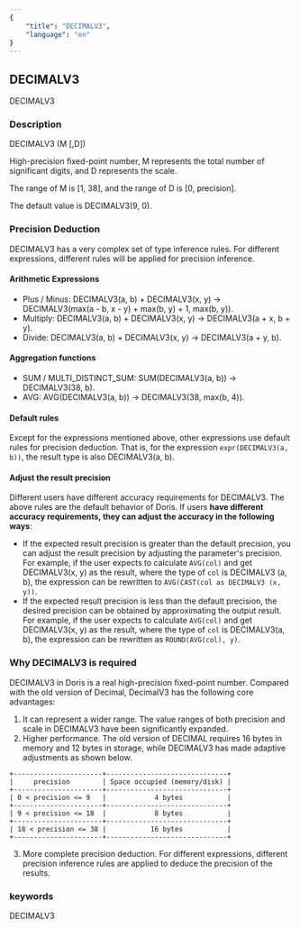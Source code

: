 ```yaml
---
{
    "title": "DECIMALV3",
    "language": "en"
}
---
```


<!-- 
Licensed to the Apache Software Foundation (ASF) under one
or more contributor license agreements.  See the NOTICE file
distributed with this work for additional information
regarding copyright ownership.  The ASF licenses this file
to you under the Apache License, Version 2.0 (the
"License"); you may not use this file except in compliance
with the License.  You may obtain a copy of the License at

  http://www.apache.org/licenses/LICENSE-2.0

Unless required by applicable law or agreed to in writing,
software distributed under the License is distributed on an
"AS IS" BASIS, WITHOUT WARRANTIES OR CONDITIONS OF ANY
KIND, either express or implied.  See the License for the
specific language governing permissions and limitations
under the License.
-->

## DECIMALV3

<version since="1.2.1">

DECIMALV3

</version>

### Description
DECIMALV3 (M [,D])

High-precision fixed-point number, M represents the total number of significant digits, and D represents the scale.

The range of M is [1, 38], and the range of D is [0, precision].

The default value is DECIMALV3(9, 0).

### Precision Deduction

DECIMALV3 has a very complex set of type inference rules. For different expressions, different rules will be applied for precision inference.

#### Arithmetic Expressions

* Plus / Minus: DECIMALV3(a, b) + DECIMALV3(x, y) -> DECIMALV3(max(a - b, x - y) + max(b, y) + 1, max(b, y)).
* Multiply: DECIMALV3(a, b) + DECIMALV3(x, y) -> DECIMALV3(a + x, b + y).
* Divide: DECIMALV3(a, b) + DECIMALV3(x, y) -> DECIMALV3(a + y, b).

#### Aggregation functions

* SUM / MULTI_DISTINCT_SUM: SUM(DECIMALV3(a, b)) -> DECIMALV3(38, b).
* AVG: AVG(DECIMALV3(a, b)) -> DECIMALV3(38, max(b, 4)).

#### Default rules

Except for the expressions mentioned above, other expressions use default rules for precision deduction. That is, for the expression `expr(DECIMALV3(a, b))`, the result type is also DECIMALV3(a, b).

#### Adjust the result precision

Different users have different accuracy requirements for DECIMALV3. The above rules are the default behavior of Doris. If users **have different accuracy requirements, they can adjust the accuracy in the following ways**:

* If the expected result precision is greater than the default precision, you can adjust the result precision by adjusting the parameter's precision. For example, if the user expects to calculate `AVG(col)` and get DECIMALV3(x, y) as the result, where the type of `col` is DECIMALV3 (a, b), the expression can be rewritten to `AVG(CAST(col as DECIMALV3 (x, y))`.
* If the expected result precision is less than the default precision, the desired precision can be obtained by approximating the output result. For example, if the user expects to calculate `AVG(col)` and get DECIMALV3(x, y) as the result, where the type of `col` is DECIMALV3(a, b), the expression can be rewritten as `ROUND(AVG(col), y)`.

### Why DECIMALV3 is required

DECIMALV3 in Doris is a real high-precision fixed-point number. Compared with the old version of Decimal, DecimalV3 has the following core advantages:
1. It can represent a wider range. The value ranges of both precision and scale in DECIMALV3 have been significantly expanded.
2. Higher performance. The old version of DECIMAL requires 16 bytes in memory and 12 bytes in storage, while DECIMALV3 has made adaptive adjustments as shown below.
```
+----------------------+------------------------------+
|     precision        | Space occupied (memory/disk) |
+----------------------+------------------------------+
| 0 < precision <= 9   |            4 bytes           |
+----------------------+------------------------------+
| 9 < precision <= 18  |            8 bytes           |
+----------------------+------------------------------+
| 18 < precision <= 38 |           16 bytes           |
+----------------------+------------------------------+
```
3. More complete precision deduction. For different expressions, different precision inference rules are applied to deduce the precision of the results.

### keywords
DECIMALV3

